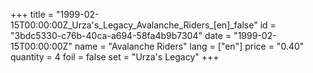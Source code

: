 +++
title = "1999-02-15T00:00:00Z_Urza's_Legacy_Avalanche_Riders_[en]_false"
id = "3bdc5330-c76b-40ca-a694-58fa4b9b7304"
date = "1999-02-15T00:00:00Z"
name = "Avalanche Riders"
lang = ["en"]
price = "0.40"
quantity = 4
foil = false
set = "Urza's Legacy"
+++
